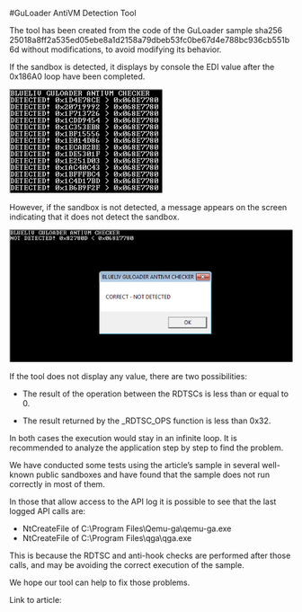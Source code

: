 #GuLoader AntiVM Detection Tool

The tool has been created from the code of the GuLoader sample sha256 25018a8ff2a535ed05ebe8a1d2158a79dbeb53fc0be67d4e788bc936cb551b6d without modifications, to avoid modifying its behavior. 

If the sandbox is detected, it displays by console the EDI value after the 0x186A0 loop have been completed. 

![DETECTED](img/DETECTED.png)

However, if the sandbox is not detected, a message appears on the screen indicating that it does not detect the sandbox. 

![NOT_DETECTED](img/NOT_DETECTED.png)

If the tool does not display any value, there are two possibilities: 

- The result of the operation between the RDTSCs is less than or equal to 0. 

- The result returned by the _RDTSC_OPS function is less than 0x32. 

In both cases the execution would stay in an infinite loop. It is recommended to analyze the application step by step to find the problem. 

We have conducted some tests using the article’s sample in several well-known public sandboxes and have found that the sample does not run correctly in most of them. 

In those that allow access to the API log it is possible to see that the last logged API calls are: 

- NtCreateFile of C:\Program Files\Qemu-ga\qemu-ga.exe 
- NtCreateFile of C:\Program Files\qga\qga.exe 

This is because the RDTSC and anti-hook checks are performed after those calls, and may be avoiding the correct execution of the sample. 

We hope our tool can help to fix those problems.

Link to article:

